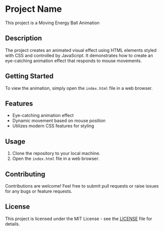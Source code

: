 # Project Name

This project is a Moving Energy Ball Animation

## Description

The project creates an animated visual effect using HTML elements styled with CSS and controlled by JavaScript. It demonstrates how to create an eye-catching animation effect that responds to mouse movements.

## Getting Started

To view the animation, simply open the `index.html` file in a web browser.

## Features

- Eye-catching animation effect
- Dynamic movement based on mouse position
- Utilizes modern CSS features for styling

## Usage

1. Clone the repository to your local machine.
2. Open the `index.html` file in a web browser.

## Contributing

Contributions are welcome! Feel free to submit pull requests or raise issues for any bugs or feature requests.

## License

This project is licensed under the MIT License - see the [LICENSE](LICENSE) file for details.
